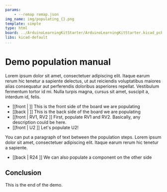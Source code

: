```yaml
---
params:
    - --remap remap.json
img_name: img/populating_{}.png
template: simple
type: html
board: ../ArduinoLearningKitStarter/ArduinoLearningKitStarter.kicad_pcb
libs: kicad-default
...
```


# Demo population manual

Lorem ipsum dolor sit amet, consectetuer adipiscing elit. Itaque earum rerum hic
tenetur a sapiente delectus, ut aut reiciendis voluptatibus maiores alias
consequatur aut perferendis doloribus asperiores repellat. Vestibulum fermentum
tortor id mi. Nulla turpis magna, cursus sit amet, suscipit a, interdum id,
felis.

- [[front | ]] This is the front side of the board we are populating
- [[back | ]] This is the back side of the board we are populating
- [[front | RV1, RV2 ]] First, populate RV1 and RV2. Basically, any description
  could be here.
- [[front | U2 ]] Let's populate U2!

You can put a paragraph of text between the population steps. Lorem ipsum dolor
sit amet, consectetuer adipiscing elit. Itaque earum rerum hic tenetur a
sapiente.

- [[back | R24 ]] We can also populate a component on the other side

## Conclusion

This is the end of the demo.